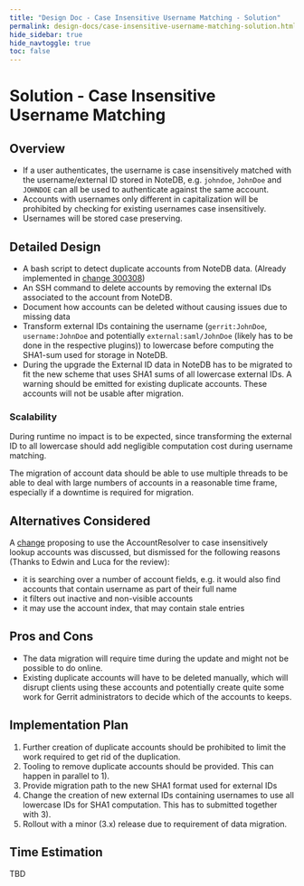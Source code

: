 ```yaml
---
title: "Design Doc - Case Insensitive Username Matching - Solution"
permalink: design-docs/case-insensitive-username-matching-solution.html
hide_sidebar: true
hide_navtoggle: true
toc: false
---
```


# Solution - Case Insensitive Username Matching

## <a id="overview"> Overview

* If a user authenticates, the username is case insensitively matched with the
  username/external ID stored in NoteDB, e.g. `johndoe`, `JohnDoe` and `JOHNDOE`
  can all be used to authenticate against the same account.
* Accounts with usernames only different in capitalization will be prohibited by
  checking for existing usernames case insensitively.
* Usernames will be stored case preserving.

## <a id="detailed-design"> Detailed Design

* A bash script to detect duplicate accounts from NoteDB data. (Already implemented
  in [change 300308](https://gerrit-review.googlesource.com/c/gerrit/+/300308))
* An SSH command to delete accounts by removing the external IDs associated to
  the account from NoteDB.
* Document how accounts can be deleted without causing issues due to missing data
* Transform external IDs containing the username (`gerrit:JohnDoe`,
  `username:JohnDoe` and potentially `external:saml/JohnDoe` (likely has to be done
  in the respective plugins)) to lowercase before computing the SHA1-sum used for
  storage in NoteDB.
* During the upgrade the External ID data in NoteDB has to be migrated to fit the
  new scheme that uses SHA1 sums of all lowercase external IDs. A warning should
  be emitted for existing duplicate accounts. These accounts will not be usable
  after migration.

### <a id="scalability"> Scalability

During runtime no impact is to be expected, since transforming the external ID to
all lowercase should add negligible computation cost during username matching.

The migration of account data should be able to use multiple threads to be able
to deal with large numbers of accounts in a reasonable time frame, especially if
a downtime is required for migration.

## <a id="alternatives-considered"> Alternatives Considered

A [change](https://gerrit-review.googlesource.com/c/gerrit/+/300314) proposing
to use the AccountResolver to case insensitively lookup accounts was discussed,
but dismissed for the following reasons (Thanks to Edwin and Luca for the review):

* it is searching over a number of account fields, e.g. it would also find
  accounts that contain username as part of their full name
* it filters out inactive and non-visible accounts
* it may use the account index, that may contain stale entries

## <a id="pros-and-cons"> Pros and Cons

* The data migration will require time during the update and might not be possible
  to do online.
* Existing duplicate accounts will have to be deleted manually, which will disrupt
  clients using these accounts and potentially create quite some work for Gerrit
  administrators to decide which of the accounts to keeps.

## <a id="implementation-plan"> Implementation Plan

1) Further creation of duplicate accounts should be prohibited to limit the
   work required to get rid of the duplication.
2) Tooling to remove duplicate accounts should be provided. This can happen in
   parallel to 1).
3) Provide migration path to the new SHA1 format used for external IDs
4) Change the creation of new external IDs containing usernames to use all
   lowercase IDs for SHA1 computation. This has to submitted together with 3).
5) Rollout with a minor (3.x) release due to requirement of data migration.


## <a id="time-estimation"> Time Estimation

TBD
